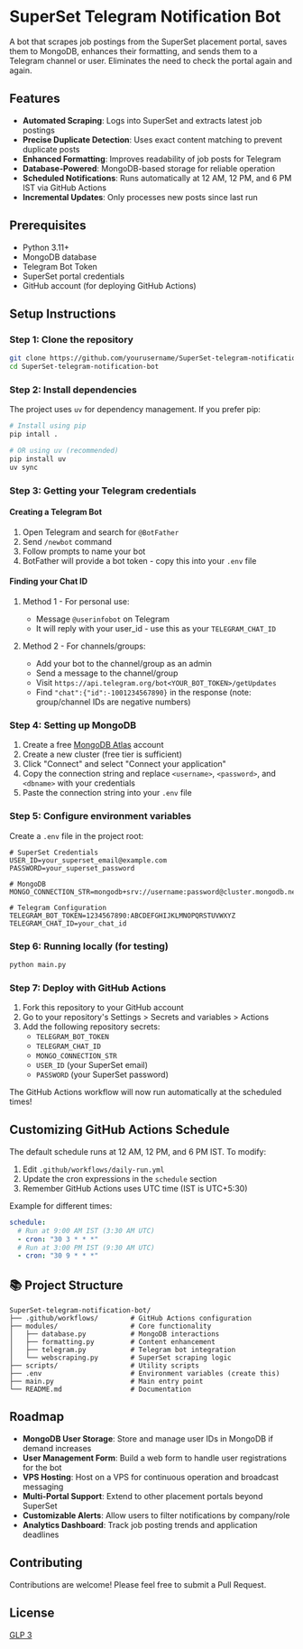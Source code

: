 # SuperSet Telegram Notification Bot

A bot that scrapes job postings from the SuperSet placement portal, saves them to MongoDB, enhances their formatting, and sends them to a Telegram channel or user. Eliminates the need to check the portal again and again.

## Features

- **Automated Scraping**: Logs into SuperSet and extracts latest job postings
- **Precise Duplicate Detection**: Uses exact content matching to prevent duplicate posts
- **Enhanced Formatting**: Improves readability of job posts for Telegram
- **Database-Powered**: MongoDB-based storage for reliable operation
- **Scheduled Notifications**: Runs automatically at 12 AM, 12 PM, and 6 PM IST via GitHub Actions
- **Incremental Updates**: Only processes new posts since last run

## Prerequisites

- Python 3.11+
- MongoDB database
- Telegram Bot Token
- SuperSet portal credentials
- GitHub account (for deploying GitHub Actions)

## Setup Instructions

### Step 1: Clone the repository

```bash
git clone https://github.com/yourusername/SuperSet-telegram-notification-bot.git
cd SuperSet-telegram-notification-bot
```

### Step 2: Install dependencies

The project uses `uv` for dependency management. If you prefer pip:

```bash
# Install using pip
pip intall .

# OR using uv (recommended)
pip install uv
uv sync
```

### Step 3: Getting your Telegram credentials

#### Creating a Telegram Bot

1. Open Telegram and search for `@BotFather`
2. Send `/newbot` command
3. Follow prompts to name your bot
4. BotFather will provide a bot token - copy this into your `.env` file

#### Finding your Chat ID

1. Method 1 - For personal use:

   - Message `@userinfobot` on Telegram
   - It will reply with your user_id - use this as your `TELEGRAM_CHAT_ID`

2. Method 2 - For channels/groups:
   - Add your bot to the channel/group as an admin
   - Send a message to the channel/group
   - Visit `https://api.telegram.org/bot<YOUR_BOT_TOKEN>/getUpdates`
   - Find `"chat":{"id":-1001234567890}` in the response (note: group/channel IDs are negative numbers)

### Step 4: Setting up MongoDB

1. Create a free [MongoDB Atlas](https://www.mongodb.com/cloud/atlas/register) account
2. Create a new cluster (free tier is sufficient)
3. Click "Connect" and select "Connect your application"
4. Copy the connection string and replace `<username>`, `<password>`, and `<dbname>` with your credentials
5. Paste the connection string into your `.env` file

### Step 5: Configure environment variables

Create a `.env` file in the project root:

```
# SuperSet Credentials
USER_ID=your_superset_email@example.com
PASSWORD=your_superset_password

# MongoDB
MONGO_CONNECTION_STR=mongodb+srv://username:password@cluster.mongodb.net/database

# Telegram Configuration
TELEGRAM_BOT_TOKEN=1234567890:ABCDEFGHIJKLMNOPQRSTUVWXYZ
TELEGRAM_CHAT_ID=your_chat_id
```

### Step 6: Running locally (for testing)

```bash
python main.py
```

### Step 7: Deploy with GitHub Actions

1. Fork this repository to your GitHub account
2. Go to your repository's Settings > Secrets and variables > Actions
3. Add the following repository secrets:
   - `TELEGRAM_BOT_TOKEN`
   - `TELEGRAM_CHAT_ID`
   - `MONGO_CONNECTION_STR`
   - `USER_ID` (your SuperSet email)
   - `PASSWORD` (your SuperSet password)

The GitHub Actions workflow will now run automatically at the scheduled times!

## Customizing GitHub Actions Schedule

The default schedule runs at 12 AM, 12 PM, and 6 PM IST. To modify:

1. Edit `.github/workflows/daily-run.yml`
2. Update the cron expressions in the `schedule` section
3. Remember GitHub Actions uses UTC time (IST is UTC+5:30)

Example for different times:

```yaml
schedule:
  # Run at 9:00 AM IST (3:30 AM UTC)
  - cron: "30 3 * * *"
  # Run at 3:00 PM IST (9:30 AM UTC)
  - cron: "30 9 * * *"
```

## 📚 Project Structure

```
SuperSet-telegram-notification-bot/
├── .github/workflows/        # GitHub Actions configuration
├── modules/                  # Core functionality
│   ├── database.py           # MongoDB interactions
│   ├── formatting.py         # Content enhancement
│   ├── telegram.py           # Telegram bot integration
│   └── webscraping.py        # SuperSet scraping logic
├── scripts/                  # Utility scripts
├── .env                      # Environment variables (create this)
├── main.py                   # Main entry point
└── README.md                 # Documentation
```

## Roadmap

- **MongoDB User Storage**: Store and manage user IDs in MongoDB if demand increases
- **User Management Form**: Build a web form to handle user registrations for the bot
- **VPS Hosting**: Host on a VPS for continuous operation and broadcast messaging
- **Multi-Portal Support**: Extend to other placement portals beyond SuperSet
- **Customizable Alerts**: Allow users to filter notifications by company/role
- **Analytics Dashboard**: Track job posting trends and application deadlines

## Contributing

Contributions are welcome! Please feel free to submit a Pull Request.

## License

[GLP 3](./LICENSE)

